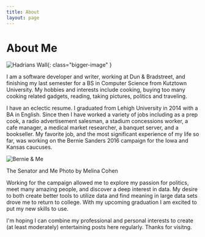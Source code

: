 ```yaml
---
title: About
layout: page
---
```

<h1>About Me</h1>

![Hadrians Wall][1]{: class="bigger-image" }

<p>I am a software developer and writer, working at Dun & Bradstreet, and finishing my last semester for a BS in Computer Science from Kutztown University. My hobbies and interests include cooking, buying too many cooking related gadgets, reading, taking pictures, politics and traveling.</p>

<p>I have an eclectic resume. I graduated from Lehigh University in 2014 with a BA in English. Since then I have worked a variety of jobs including as a prep cook, a radio advertisement salesman, a stadium concessions worker, a cafe manager, a medical market researcher, a banquet server, and a bookseller. My favorite job, and the most significant experience of my life so far, was working on the Bernie Sanders 2016 campaign for the Iowa and Kansas caucuses.</p>

![Bernie & Me][2]
<figcaption class="caption">The Senator and Me Photo by Melina Cohen</figcaption>

<p>Working for the campaign allowed me to explore my passion for politics, meet many amazing people, and discover a deep interest in data. My desire to both create better tools to utilize data and find meaning in large data sets drove me to return to college. With my upcoming graduation I am excited to put my new skills to use.</p>

<p>I'm hoping I can combine my professional and personal interests to create (at least moderately) entertaining posts here regularly. Thanks for visitng.</p>
<!--
<h2>Technical Skills</h2>

<ul class="skill-list">
	<li>Python (NumPy, Pandas, Matplotlib, Scrapy)</li>
	<li>C++</li>
	<li>AWS (S3, Athena, EC2)</li>
	<li>SQL</li>
	<li>HTML</li>
	<li>CSS</li>
	<li>PHP</li>
	<li>Java</li>
	<li>Git</li>
	<li>Linux</li>
	<li>x86 Assembly</li>
	<li>Weka</li>
	<li>Data Mining</li>
</ul>
-->
<!--
<h2>Projects</h2>
-->
<!--
<ul>
	<li><a href="https://github.com/">Lorem Lorem</a></li>
	<li><a href="https://github.com/">Ipsum Dolor</a></li>
	<li><a href="https://github.com/">Dolor Lorem</a></li>
</ul>
-->

[1]: http://www.leoatlarge.com/assets/images/HadriansWall.jpg
[2]: http://www.leoatlarge.com/assets/images/Bernie&Me.jpg